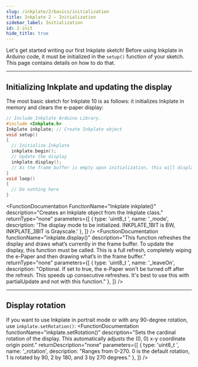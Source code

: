 ```yaml
---
slug: /inkplate/2/basics/initialization
title: Inkplate 2 – Initialization
sidebar_label: Initialization
id: 2-init
hide_title: true
---
```

<SectionTitle title="Initialization" backgroundImage="img/arduino_bg.jpg" />

Let's get started writing our first Inkplate sketch! Before using Inkplate in Arduino code, it must be initialized in the `setup()` function of your sketch. This page contains details on how to do that.

---

## Initializing Inkplate and updating the display

The most basic sketch for Inkplate 10 is as follows: it initializes Inkplate in memory and clears the e-paper display:

```cpp
// Include Inkplate Arduino Library.
#include <Inkplate.h>
Inkplate inkplate; // Create Inkplate object
void setup() 
{
  // Initialize Inkplate
  inkplate.begin();
  // Update the display
  inkplate.display();
  // As the frame buffer is empty upon initialization, this will display a blank screen
}
void loop() 
{
  // Do nothing here
}
```
<FunctionDocumentation
  FunctionName="Inkplate inkplate()"
  description="Creates an Inkplate object from the Inkplate class."
  returnType="none"
  parameters={[
    { type: 'uint8_t ', name: '_mode', description: 'The display mode to be initialized. INKPLATE_1BIT is BW, INKPLATE_3BIT is Grayscale.' },
  ]}
/>
<FunctionDocumentation
  functionName="inkplate.begin()"
  description="In short, this function initializes the Inkplate object. This starts I2C, allocates the required memory for the frame buffer, and initializes the onboard peripherals."
  returnType="none"
/>
<FunctionDocumentation
  functionName="inkplate.display()"
  description="This function refreshes the display and draws what’s currently in the frame buffer. To update the display, this function must be called. This is a full refresh, completely wiping the e-Paper and then drawing what’s in the frame buffer."
  returnType="none"
  parameters={[
    { type: 'uint8_t ', name: '_leaveOn', description: "Optional. If set to true, the e-Paper won't be turned off after the refresh. This speeds up consecutive refreshes. It's best to use this with partialUpdate and not with this function." },
  ]}
/>

---

## Display rotation

If you want to use Inkplate in portrait mode or with any 90-degree rotation, use `inkplate.setRotation()`:
<FunctionDocumentation
  functionName="inkplate.setRotation()"
  description="Sets the cardinal rotation of the display. This automatically adjusts the (0, 0) x-y coordinate origin point."
  returnDescription="none"
  parameters={[
    { type: 'uint8_t ', name: '_rotation', description: "Ranges from 0-270. 0 is the default rotation, 1 is rotated by 90, 2 by 180, and 3 by 270 degrees." },
  ]}
/>